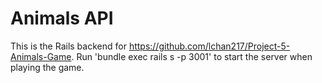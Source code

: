 # Animals API

This is the Rails backend for https://github.com/lchan217/Project-5-Animals-Game. Run 'bundle exec rails s -p 3001' to start the server when playing the game. 
